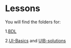 # Lessons

You will find the folders for:

1.[BDL](BDL)

2.[UI-Basics](UI-Basics) and [UIB-solutions](UIB-solutions)
